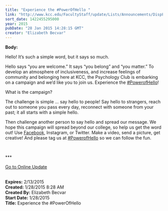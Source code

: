 ```yaml
---
title: "Experience the #PowerOfHello "
link: "http://www.kcc.edu/FacultyStaff/update/Lists/Announcements/DispForm.aspx?ID=1805"
sort_date: 1422455295000
year: 2015
pubDate: "28 Jan 2015 14:28:15 GMT"
creator: "Elizabeth Becvar"
---
```


<div><b>Body:</b> <div class="ExternalClass08FAC80AC5CA49C4BF18FC988B471981"><p>​Hello! It’s such a simple word, but it says so much. </p>
<p>Hello says “you are welcome.” It says “you belong” and “you matter.” To develop an atmosphere of inclusiveness, and increase feelings of community and belonging here at KCC, the Psychology Club is embarking on a campaign and we’d like you to join us. Experience the <a href="https://www.facebook.com/hashtag/powerofhello?source=feed_text&amp;story_id=1602148170021304">#PowerofHello</a>!</p>
<p>What is the campaign? </p>
<p>The challenge is simple … say hello to people! Say hello to strangers, reach out to someone you pass every day, reconnect with someone from your past; it all starts with a simple hello. </p>
<p>Then challenge another person to say hello and spread our message. We hope this campaign will spread beyond our college, so help us get the word out! Use <a href="https://www.facebook.com/KCCPsychologyClub">Facebook</a>, Instagram, or Twitter. Make a video, send a picture, get creative! And please tag us at <a href="https://www.facebook.com/hashtag/powerofhello?source=feed_text&amp;story_id=1602148170021304">#PowerofHello</a> so we can follow the fun.</p>
<p> </p>
<p>***</p>
<p><a href="/FacultyStaff/update/Pages/dailyupdate.aspx">Go to Online Update</a><br /><br /></p></div></div>
<div><b>Expires:</b> 2/13/2015</div>
<div><b>Created:</b> 1/28/2015 8:28 AM</div>
<div><b>Created By:</b> Elizabeth Becvar</div>
<div><b>Start Date:</b> 1/28/2015</div>
<div><b>Title:</b> Experience the #PowerOfHello </div>
